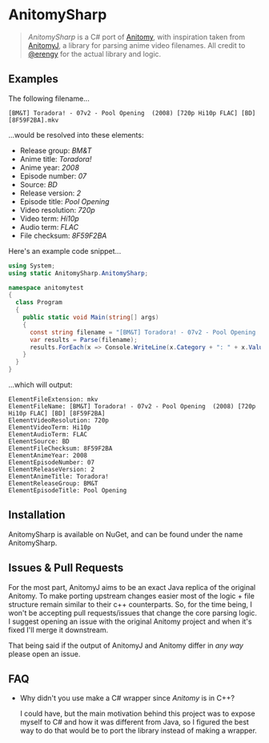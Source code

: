 # AnitomySharp

>*AnitomySharp* is a C# port of [Anitomy](https://github.com/erengy/anitomy), with inspiration taken from [AnitomyJ](https://github.com/Vorror/anitomyJ), a library for parsing anime video filenames. All credit to [@erengy](https://github.com/erengy) for the actual library and logic.

## Examples

The following filename...

    [BM&T] Toradora! - 07v2 - Pool Opening  (2008) [720p Hi10p FLAC] [BD] [8F59F2BA].mkv

...would be resolved into these elements:

- Release group: *BM&T*
- Anime title: *Toradora!*
- Anime year: *2008*
- Episode number: *07*
- Source: *BD*
- Release version: *2*
- Episode title: *Pool Opening*
- Video resolution: *720p*
- Video term: *Hi10p*
- Audio term: *FLAC*
- File checksum: *8F59F2BA*

Here's an example code snippet...

```csharp
using System;
using static AnitomySharp.AnitomySharp;

namespace anitomytest
{
  class Program
  {
    public static void Main(string[] args)
    {
      const string filename = "[BM&T] Toradora! - 07v2 - Pool Opening  (2008) [720p Hi10p FLAC] [BD] [8F59F2BA].mkv";
      var results = Parse(filename);
      results.ForEach(x => Console.WriteLine(x.Category + ": " + x.Value));
    }
  }
}
```

...which will output:

```
ElementFileExtension: mkv
ElementFileName: [BM&T] Toradora! - 07v2 - Pool Opening  (2008) [720p Hi10p FLAC] [BD] [8F59F2BA]
ElementVideoResolution: 720p
ElementVideoTerm: Hi10p
ElementAudioTerm: FLAC
ElementSource: BD
ElementFileChecksum: 8F59F2BA
ElementAnimeYear: 2008
ElementEpisodeNumber: 07
ElementReleaseVersion: 2
ElementAnimeTitle: Toradora!
ElementReleaseGroup: BM&T
ElementEpisodeTitle: Pool Opening
```
## Installation
AnitomySharp is available on NuGet, and can be found under the name AnitomySharp.


## Issues & Pull Requests

For the most part, AnitomyJ aims to be an exact Java replica of the original Anitomy. To make porting upstream changes easier most of the logic + file structure remain similar to their c++ counterparts. So, for the time being, I won't be accepting pull requests/issues that change the core parsing logic. I suggest opening an issue with the original Anitomy project and when it's fixed I'll merge it downstream.

That being said if the output of AnitomyJ and Anitomy differ in *any way* please open an issue.

## FAQ

- Why didn't you use make a C# wrapper since *Anitomy* is in C++?

    I could have, but the main motivation behind this project was to expose myself to C# and how it was different from Java, so I figured the best way to do that would be to port the library instead of making a wrapper.
